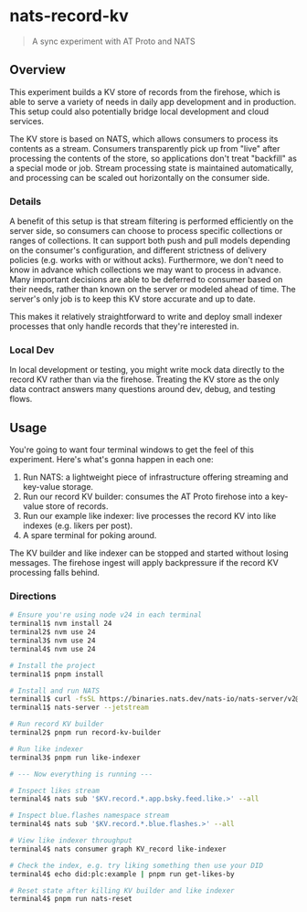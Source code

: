 # nats-record-kv
> A sync experiment with AT Proto and NATS

## Overview

This experiment builds a KV store of records from the firehose, which is able to serve a variety of needs in daily app development and in production.  This setup could also potentially bridge local development and cloud services.

The KV store is based on NATS, which allows consumers to process its contents as a stream.  Consumers transparently pick up from "live" after processing the contents of the store, so applications don't treat "backfill" as a special mode or job.  Stream processing state is maintained automatically, and processing can be scaled out horizontally on the consumer side.

### Details

A benefit of this setup is that stream filtering is performed efficiently on the server side, so consumers can choose to process specific collections or ranges of collections.  It can support both push and pull models depending on the consumer's configuration, and different strictness of delivery policies (e.g. works with or without acks).  Furthermore, we don't need to know in advance which collections we may want to process in advance.  Many important decisions are able to be deferred to consumer based on their needs, rather than known on the server or modeled ahead of time.  The server's only job is to keep this KV store accurate and up to date.

This makes it relatively straightforward to write and deploy small indexer processes that only handle records that they're interested in.

### Local Dev

In local development or testing, you might write mock data directly to the record KV rather than via the firehose.  Treating the KV store as the only data contract answers many questions around dev, debug, and testing flows.

## Usage

You're going to want four terminal windows to get the feel of this experiment.  Here's what's gonna happen in each one:
1. Run NATS: a lightweight piece of infrastructure offering streaming and key-value storage.
2. Run our record KV builder: consumes the AT Proto firehose into a key-value store of records.
3. Run our example like indexer: live processes the record KV into like indexes (e.g. likers per post).
4. A spare terminal for poking around.

The KV builder and like indexer can be stopped and started without losing messages.  The firehose ingest will apply backpressure if the record KV processing falls behind.

### Directions

```sh
# Ensure you're using node v24 in each terminal
terminal1$ nvm install 24
terminal2$ nvm use 24
terminal3$ nvm use 24
terminal4$ nvm use 24

# Install the project
terminal1$ pnpm install

# Install and run NATS
terminal1$ curl -fsSL https://binaries.nats.dev/nats-io/nats-server/v2@v2.11.6 | sh
terminal1$ nats-server --jetstream

# Run record KV builder
terminal2$ pnpm run record-kv-builder

# Run like indexer
terminal3$ pnpm run like-indexer

# --- Now everything is running ---

# Inspect likes stream
terminal4$ nats sub '$KV.record.*.app.bsky.feed.like.>' --all

# Inspect blue.flashes namespace stream
terminal4$ nats sub '$KV.record.*.blue.flashes.>' --all

# View like indexer throughput
terminal4$ nats consumer graph KV_record like-indexer

# Check the index, e.g. try liking something then use your DID
terminal4$ echo did:plc:example | pnpm run get-likes-by

# Reset state after killing KV builder and like indexer
terminal4$ pnpm run nats-reset
```
